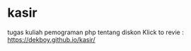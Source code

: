 # kasir
tugas kuliah pemograman php tentang diskon
Klick to revie : https://dekboy.github.io/kasir/
